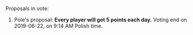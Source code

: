 Proposals in vote:

1. Pole's proposal: **Every player will get 5 points each day.** Voting end on 2019-06-22, on 9:14 AM Polish time.
